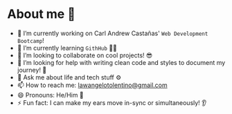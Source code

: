 # About me 👋

- 🔭 I’m currently working on Carl Andrew Castañas' `Web Development Bootcamp`!
- 🌱 I’m currently learning `GithHub` 🐱‍💻
- 👯 I’m looking to collaborate on cool projects! 😎
- 🤔 I’m looking for help with writing clean code and styles to document my journey! 🎥
- 💬 Ask me about life and tech stuff ⚙
- 📫 How to reach me: lawangelotolentino@gmail.com
- 😄 Pronouns: He/Him 🤵
- ⚡ Fun fact: I can make my ears move in-sync or simultaneously! 👂

